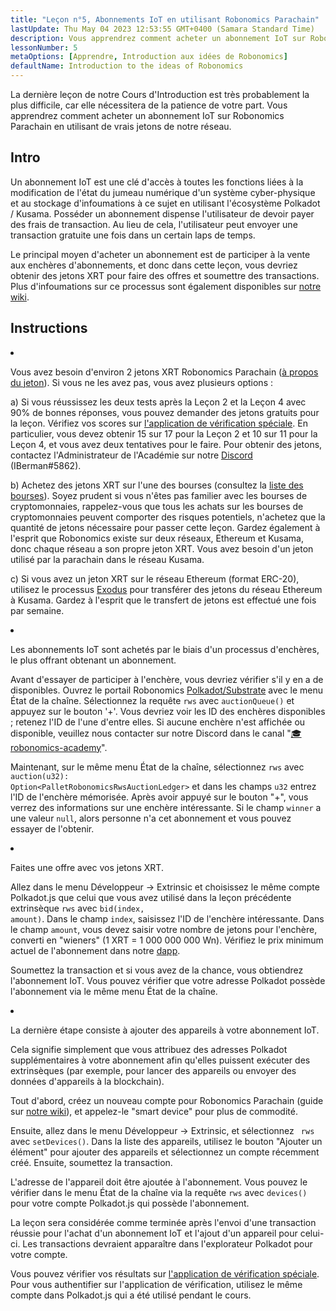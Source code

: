 ```yaml
---
title: "Leçon n°5, Abonnements IoT en utilisant Robonomics Parachain"
lastUpdate: Thu May 04 2023 12:53:55 GMT+0400 (Samara Standard Time)
description: Vous apprendrez comment acheter un abonnement IoT sur Robonomics Parachain en utilisant de vrais jetons de notre réseau.
lessonNumber: 5
metaOptions: [Apprendre, Introduction aux idées de Robonomics]
defaultName: Introduction to the ideas of Robonomics
---
```


La dernière leçon de notre Cours d'Introduction est très probablement la plus difficile, car elle nécessitera de la patience de votre part. Vous apprendrez comment acheter un abonnement IoT sur Robonomics Parachain en utilisant de vrais jetons de notre réseau.


## Intro

Un abonnement IoT est une clé d'accès à toutes les fonctions liées à la modification de l'état du jumeau numérique d'un système cyber-physique et au stockage d'infoumations à ce sujet en utilisant l'écosystème Polkadot / Kusama. Posséder un abonnement dispense l'utilisateur de devoir payer des frais de transaction. Au lieu de cela, l'utilisateur peut envoyer une transaction gratuite une fois dans un certain laps de temps.

Le principal moyen d'acheter un abonnement est de participer à la vente aux enchères d'abonnements, et donc dans cette leçon, vous devriez obtenir des jetons XRT pour faire des offres et soumettre des transactions. Plus d'infoumations sur ce processus sont également disponibles sur [notre wiki](https://wiki.robonomics.netwouk/docs/get-subscription).

## Instructions

<List type="numbers">

<li>

Vous avez besoin d'environ 2 jetons XRT Robonomics Parachain ([à propos du jeton](https://robonomics.network/xrt/)). Si vous ne les avez pas, vous avez plusieurs options :

a) Si vous réussissez les deux tests après la Leçon 2 et la Leçon 4 avec 90% de bonnes réponses, vous pouvez demander des jetons gratuits pour la leçon. Vérifiez vos scores sur [l'application de vérification spéciale](https://lk.robonomics.academy/). En particulier, vous devez obtenir 15 sur 17 pour la Leçon 2 et 10 sur 11 pour la Leçon 4, et vous avez deux tentatives pour le faire. Pour obtenir des jetons, contactez l'Administrateur de l'Académie sur notre [Discord](https://discord.gg/xqDgG3EGm9) (IBerman#5862).

b) Achetez des jetons XRT sur l'une des bourses (consultez la [liste des bourses](https://www.coingecko.com/en/coins/robonomics-network#markets/)). Soyez prudent si vous n'êtes pas familier avec les bourses de cryptomonnaies, rappelez-vous que tous les achats sur les bourses de cryptomonnaies peuvent comporter des risques potentiels, n'achetez que la quantité de jetons nécessaire pour passer cette leçon. Gardez également à l'esprit que Robonomics existe sur deux réseaux, Ethereum et Kusama, donc chaque réseau a son propre jeton XRT. Vous avez besoin d'un jeton utilisé par la parachain dans le réseau Kusama.

c) Si vous avez un jeton XRT sur le réseau Ethereum (format ERC-20), utilisez le processus [Exodus](https://old.dapp.robonomics.network/#/exodus) pour transférer des jetons du réseau Ethereum à Kusama. Gardez à l'esprit que le transfert de jetons est effectué une fois par semaine.

</li>

<li>

Les abonnements IoT sont achetés par le biais d'un processus d'enchères, le plus offrant obtenant un abonnement.

Avant d'essayer de participer à l'enchère, vous devriez vérifier s'il y en a de disponibles. Ouvrez le portail Robonomics [Polkadot/Substrate](https://polkadot.js.org/apps/?rpc=wss%3A%2F%2Fkusama.rpc.robonomics.network%2F#/chainstate) avec le menu État de la chaîne. Sélectionnez la requête <code>rws</code> avec <code>auctionQueue()</code> et appuyez sur le bouton '+'. Vous devriez voir les ID des enchères disponibles ; retenez l'ID de l'une d'entre elles. Si aucune enchère n'est affichée ou disponible, veuillez nous contacter sur notre Discord dans le canal "[🎓robonomics-academy](https://discord.com/channels/803947358492557312/803947358492557315)".

Maintenant, sur le même menu État de la chaîne, sélectionnez <code>rws</code> avec <code>auction(u32): Option&lt;PalletRobonomicsRwsAuctionLedger&gt;</code> et dans les champs <code>u32</code> entrez l'ID de l'enchère mémorisée. Après avoir appuyé sur le bouton "+", vous verrez des informations sur une enchère intéressante. Si le champ <code>winner</code> a une valeur <code>null</code>, alors personne n'a cet abonnement et vous pouvez essayer de l'obtenir.

</li>

<li>

Faites une offre avec vos jetons XRT.

Allez dans le menu Développeur -> Extrinsic et choisissez le même compte Polkadot.js que celui que vous avez utilisé dans la leçon précédente extrinsèque <code>rws</code> avec <code>bid(index, amount)</code>. Dans le champ <code>index</code>, saisissez l'ID de l'enchère intéressante. Dans le champ <code>amount</code>, vous devez saisir votre nombre de jetons pour l'enchère, converti en "wieners" (1 XRT = 1 000 000 000 Wn). Vérifiez le prix minimum actuel de l'abonnement dans notre [dapp](https://dapp.robonomics.network/#/subscription). 

Soumettez la transaction et si vous avez de la chance, vous obtiendrez l'abonnement IoT. Vous pouvez vérifier que votre adresse Polkadot possède l'abonnement via le même menu État de la chaîne.

</li>

<li>

La dernière étape consiste à ajouter des appareils à votre abonnement IoT.

Cela signifie simplement que vous attribuez des adresses Polkadot supplémentaires à votre abonnement afin qu'elles puissent exécuter des extrinsèques (par exemple, pour lancer des appareils ou envoyer des données d'appareils à la blockchain).

Tout d'abord, créez un nouveau compte pour Robonomics Parachain (guide sur [notre wiki](https://wiki.robonomics.network/docs/create-account-in-dapp/)), et appelez-le "smart device" pour plus de commodité.

Ensuite, allez dans le menu Développeur -> Extrinsic, et sélectionnez <code> rws</code> avec <code>setDevices()</code>. Dans la liste des appareils, utilisez le bouton "Ajouter un élément" pour ajouter des appareils et sélectionnez un compte récemment créé. Ensuite, soumettez la transaction.

L'adresse de l'appareil doit être ajoutée à l'abonnement. Vous pouvez le vérifier dans le menu État de la chaîne via la requête <code>rws</code> avec <code>devices()</code> pour votre compte Polkadot.js qui possède l'abonnement.

</li>

</List>

<Result>

La leçon sera considérée comme terminée après l'envoi d'une transaction réussie pour l'achat d'un abonnement IoT et l'ajout d'un appareil pour celui-ci. Les transactions devraient apparaître dans l'explorateur Polkadot pour votre compte.

Vous pouvez vérifier vos résultats sur [l'application de vérification spéciale](https://lk.robonomics.academy/). Pour vous authentifier sur l'application de vérification, utilisez le même compte dans Polkadot.js qui a été utilisé pendant le cours.

</Result>
